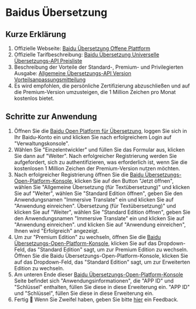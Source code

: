 # Baidus Übersetzung

## Kurze Erklärung

1. Offizielle Webseite: [Baidu Übersetzung Offene Plattform](https://fanyi-api.baidu.com/)
2. Offizielle Tarifbeschreibung: [Baidu Übersetzung Universelle Übersetzungs-API Preisliste](https://fanyi-api.baidu.com/product/112)
3. Beschreibung der Vorteile der Standard-, Premium- und Privilegierten Ausgabe: [Allgemeine Übersetzungs-API Version Vorteilsanpassungsmitteilung](https://fanyi-api.baidu.com/doc/8)
4. Es wird empfohlen, die persönliche Zertifizierung abzuschließen und auf die Premium-Version umzusteigen, die 1 Million Zeichen pro Monat kostenlos bietet.

## Schritte zur Anwendung

1. Öffnen Sie die [Baidu Open Platform für Übersetzung](https://fanyi-api.baidu.com/), loggen Sie sich in Ihr Baidu-Konto ein und klicken Sie nach erfolgreichem Login auf "Verwaltungskonsole".
2. Wählen Sie "Einzelentwickler" und füllen Sie das Formular aus, klicken Sie dann auf "Weiter". Nach erfolgreicher Registrierung werden Sie aufgefordert, sich zu authentifizieren, was erforderlich ist, wenn Sie die kostenlosen 1 Million Zeichen der Premium-Version nutzen möchten.
3. Nach erfolgreicher Registrierung öffnen Sie die [Baidu Übersetzungs-Open-Platform-Konsole](https://fanyi-api.baidu.com/api/trans/product/desktop), klicken Sie auf den Button "Jetzt öffnen", wählen Sie "Allgemeine Übersetzung (für Textübersetzung)" und klicken Sie auf "Weiter", wählen Sie "Standard Edition öffnen", geben Sie den Anwendungsnamen "Immersive Translate" ein und klicken Sie auf "Anwendung einreichen". Übersetzung (für Textübersetzung)" und klicken Sie auf "Weiter", wählen Sie "Standard Edition öffnen", geben Sie den Anwendungsnamen "Immersive Translate" ein und klicken Sie auf "Anwendung einreichen". und klicken Sie auf "Anwendung einreichen", Ihnen wird "Erfolgreich" angezeigt.
4. Um zur "Premium Edition" zu wechseln, öffnen Sie die [Baidu Übersetzungs-Open-Platform-Konsole](https://fanyi-api.baidu.com/api/trans/product/desktop), klicken Sie auf das Dropdown-Feld, das "Standard Edition" sagt, um zur Premium Edition zu wechseln. Öffnen Sie die Baidu Übersetzungs-Open-Platform-Konsole, klicken Sie auf das Dropdown-Feld, das "Standard Edition" sagt, um zur Erweiterten Edition zu wechseln.
5. Am unteren Ende dieser [Baidu Übersetzungs-Open-Platform-Konsole](https://fanyi-api.baidu.com/api/trans/product/desktop) Seite befindet sich "Anwendungsinformationen", die "APP ID" und "Schlüssel" enthalten, füllen Sie diese in diese Erweiterung ein. "APP ID" und "Schlüssel", füllen Sie diese in diese Erweiterung ein.
6. Fertig 🎉 Wenn Sie Zweifel haben, geben Sie bitte [hier](https://github.com/immersive-translate/immersive-translate/issues/137) ein Feedback.